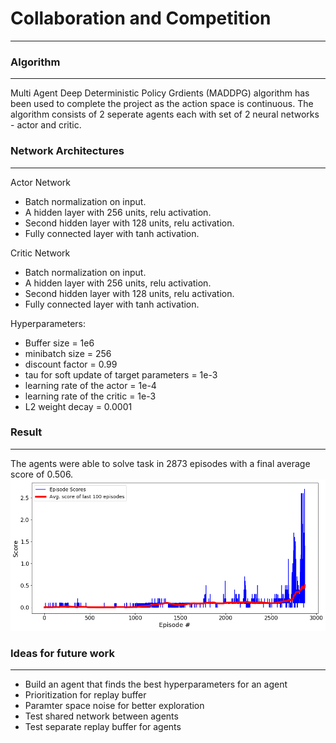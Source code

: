 # Collaboration and Competition
***************************
### Algorithm
***************************
Multi Agent Deep Deterministic Policy Grdients (MADDPG) algorithm has been used to complete the project as the action space is continuous. The algorithm consists of 2 seperate agents each with set of 2 neural networks - actor and critic.

### Network Architectures
***************************
Actor Network
* Batch normalization on input.
* A hidden layer with 256 units, relu activation.
* Second hidden layer with 128 units, relu activation.
* Fully connected layer with tanh activation.

Critic Network
* Batch normalization on input.
* A hidden layer with 256 units, relu activation.
* Second hidden layer with 128 units, relu activation.
* Fully connected layer with tanh activation.

Hyperparameters:
* Buffer size = 1e6
* minibatch size = 256
* discount factor = 0.99
* tau for soft update of target parameters = 1e-3
* learning rate of the actor = 1e-4
* learning rate of the critic = 1e-3
* L2 weight decay = 0.0001

### Result
***************************
The agents were able to solve task in 2873 episodes with a final average score of 0.506. 
![alt](https://github.com/hmingkwan/Projects/blob/master/tennis/images/result.png)

### Ideas for future work
***************************
* Build an agent that finds the best hyperparameters for an agent
* Prioritization for replay buffer
* Paramter space noise for better exploration
* Test shared network between agents
* Test separate replay buffer for agents
